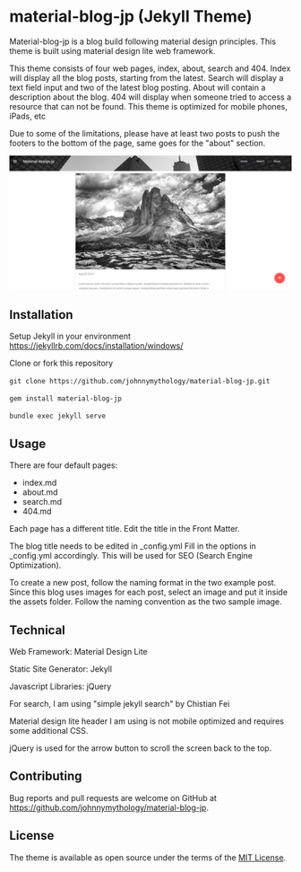 # material-blog-jp (Jekyll Theme)
Material-blog-jp is a blog build following material design principles. This theme is built using material design lite web framework. 

This theme consists of four web pages, index, about, search and 404. Index will display all the blog posts, starting from the latest. Search will display a text field input and two of the latest blog posting. About will contain a description about the blog. 404 will display when someone tried to access a resource that can not be found. This theme is optimized for mobile phones, iPads, etc

Due to some of the limitations, please have at least two posts to push the footers to the bottom of the page, same goes for the "about" section.

![GitHub Logo](/screenshot.PNG)

## Installation
Setup Jekyll in your environment https://jekyllrb.com/docs/installation/windows/

Clone or fork this repository

`git clone https://github.com/johnnymythology/material-blog-jp.git` 

`gem install material-blog-jp`

`bundle exec jekyll serve`

## Usage

There are four default pages:
- index.md 
- about.md
- search.md
- 404.md

Each page has a different title. Edit the title in the Front Matter.

The blog title needs to be edited in _config.yml 
Fill in the options in _config.yml accordingly. This will be used for SEO (Search Engine Optimization).

To create a new post, follow the naming format in the two example post. Since this blog uses images for each post, select an image and put it inside the assets folder. Follow the naming convention as the two sample image.

## Technical
Web Framework: Material Design Lite

Static Site Generator: Jekyll

Javascript Libraries: jQuery

For search, I am using "simple jekyll search" by Chistian Fei

Material design lite header I am using is not mobile optimized and requires some additional CSS.

jQuery is used for the arrow button to scroll the screen back to the top.


## Contributing

Bug reports and pull requests are welcome on GitHub at https://github.com/johnnymythology/material-blog-jp.

## License

The theme is available as open source under the terms of the [MIT License](https://opensource.org/licenses/MIT).

